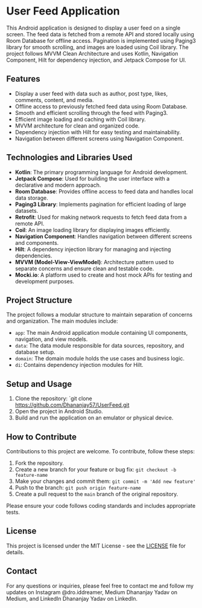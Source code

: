 
# User Feed Application

This Android application is designed to display a user feed on a single screen. The feed data is fetched from a remote API and stored locally using Room Database for offline access. Pagination is implemented using Paging3 library for smooth scrolling, and images are loaded using Coil library. The project follows MVVM Clean Architecture and uses Kotlin, Navigation Component, Hilt for dependency injection, and Jetpack Compose for UI.

## Features

- Display a user feed with data such as author, post type, likes, comments, content, and media.
- Offline access to previously fetched feed data using Room Database.
- Smooth and efficient scrolling through the feed with Paging3.
- Efficient image loading and caching with Coil library.
- MVVM architecture for clean and organized code.
- Dependency injection with Hilt for easy testing and maintainability.
- Navigation between different screens using Navigation Component.

## Technologies and Libraries Used

- **Kotlin**: The primary programming language for Android development.
- **Jetpack Compose**: Used for building the user interface with a declarative and modern approach.
- **Room Database**: Provides offline access to feed data and handles local data storage.
- **Paging3 Library**: Implements pagination for efficient loading of large datasets.
- **Retrofit**: Used for making network requests to fetch feed data from a remote API.
- **Coil**: An image loading library for displaying images efficiently.
- **Navigation Component**: Handles navigation between different screens and components.
- **Hilt**: A dependency injection library for managing and injecting dependencies.
- **MVVM (Model-View-ViewModel)**: Architecture pattern used to separate concerns and ensure clean and testable code.
- **Mocki.io**: A platform used to create and host mock APIs for testing and development purposes.

## Project Structure

The project follows a modular structure to maintain separation of concerns and organization. The main modules include:

- `app`: The main Android application module containing UI components, navigation, and view models.
- `data`: The data module responsible for data sources, repository, and database setup.
- `domain`: The domain module holds the use cases and business logic.
- `di`: Contains dependency injection modules for Hilt.

## Setup and Usage

1. Clone the repository: `git clone https://github.com/Dhananjay57/UserFeed.git
2. Open the project in Android Studio.
3. Build and run the application on an emulator or physical device.

## How to Contribute

Contributions to this project are welcome. To contribute, follow these steps:

1. Fork the repository.
2. Create a new branch for your feature or bug fix: `git checkout -b feature-name`
3. Make your changes and commit them: `git commit -m 'Add new feature'`
4. Push to the branch: `git push origin feature-name`
5. Create a pull request to the `main` branch of the original repository.

Please ensure your code follows coding standards and includes appropriate tests.

## License

This project is licensed under the MIT License - see the [LICENSE](LICENSE) file for details.

## Contact

For any questions or inquiries, please feel free to contact me and follow my updates on Instagram @dro.iddreamer, Medium Dhananjay Yadav on Medium, and LinkedIn Dhananjay Yadav on LinkedIn.
